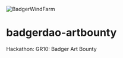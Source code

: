 ![BadgerWindFarm](https://user-images.githubusercontent.com/45110069/123318154-e728f400-d4fc-11eb-8477-f71f76865173.png)
# badgerdao-artbounty
Hackathon: GR10: Badger Art Bounty

